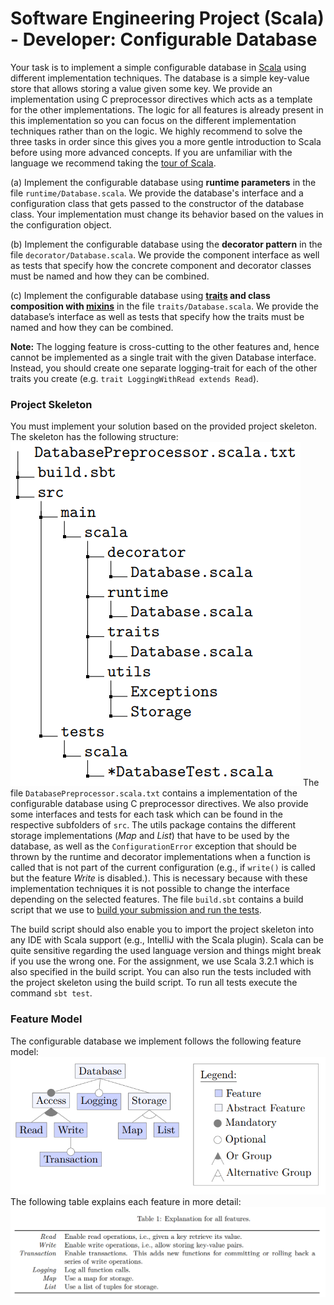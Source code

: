 # Software Engineering Project (Scala) - Developer: Configurable Database
Your task is to implement a simple configurable database in [Scala](https://www.scala-lang.org/) using different implementation techniques. The database is a simple key-value store that allows storing a value given some key. We provide an implementation using C preprocessor directives which acts as a template for the other implementations. The logic for all features is already present in this implementation so you can focus on the different implementation techniques rather than on the logic. We highly recommend to solve the three tasks in order since this gives you a more gentle introduction to Scala before
using more advanced concepts. If you are unfamiliar with the language we recommend taking the [tour of Scala](https://docs.scala-lang.org/tour/tour-of-scala.html).

(a) Implement the configurable database using **runtime parameters** in the file `runtime/Database.scala`. We provide the database's interface and a configuration class that gets passed to the constructor of the database class. Your implementation must change its behavior based on the values in the configuration object.

(b) Implement the configurable database using the **decorator pattern** in the file `decorator/Database.scala`. We provide the component interface as well as tests that specify how the concrete component and decorator classes must be named and how they can be combined.

(c) Implement the configurable database using **[traits](https://docs.scala-lang.org/tour/traits.html) and class composition with [mixins](https://docs.scala-lang.org/tour/mixin-class-composition.html)** in the file `traits/Database.scala`. We provide the database’s interface as well as tests that specify how the traits must be named and how they can be combined.

**Note:** The logging feature is cross-cutting to the other features and, hence cannot be implemented as a single trait with the given Database interface. Instead, you should create one separate logging-trait for each of the other traits you create (e.g. `trait LoggingWithRead extends Read`).

### Project Skeleton 
You must implement your solution based on the provided project skeleton. The skeleton has the following structure:
![alt text](image.png)
The file `DatabasePreprocessor.scala.txt` contains a implementation of the configurable database using C preprocessor directives. We also provide some interfaces and tests for each task which can be found in the respective subfolders of `src`. The utils package contains the different storage implementations (*Map* and *List*) that have to be used by the database, as well as the `ConfigurationError` exception that should be thrown by the runtime and decorator implementations when a function is called that is not part of the current configuration (e.g., if `write()` is called but the feature *Write* is disabled.). This is necessary because with these implementation techniques it is not possible to change the interface depending on the selected features. The file `build.sbt` contains a build script that we use to [build your submission and run the tests](https://www.scala-sbt.org/1.x/docs/).

The build script should also enable you to import the project skeleton into any IDE with Scala support (e.g., IntelliJ with the Scala plugin). Scala can be quite sensitive regarding the used language version and things might break if you use the wrong one. For the assignment, we use Scala 3.2.1 which is also specified in the build script. You can also run the tests included with the project skeleton using the build script. To run all tests execute the command `sbt test`.

### Feature Model 
The configurable database we implement follows the following feature model:
![alt text](image-1.png)
The following table explains each feature in more detail:
![alt text](image-2.png)
